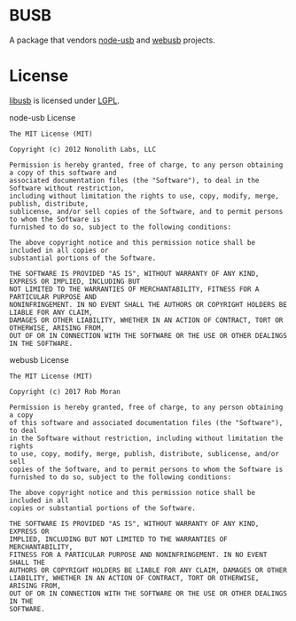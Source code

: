 BUSB
=====

A package that vendors [node-usb][node-usb] and [webusb][webusb] projects.

License
=======

[libusb][libusb] is licensed under [LGPL][lgpl].

node-usb License

```
The MIT License (MIT)

Copyright (c) 2012 Nonolith Labs, LLC

Permission is hereby granted, free of charge, to any person obtaining a copy of this software and
associated documentation files (the "Software"), to deal in the Software without restriction,
including without limitation the rights to use, copy, modify, merge, publish, distribute,
sublicense, and/or sell copies of the Software, and to permit persons to whom the Software is
furnished to do so, subject to the following conditions:

The above copyright notice and this permission notice shall be included in all copies or
substantial portions of the Software.

THE SOFTWARE IS PROVIDED "AS IS", WITHOUT WARRANTY OF ANY KIND, EXPRESS OR IMPLIED, INCLUDING BUT
NOT LIMITED TO THE WARRANTIES OF MERCHANTABILITY, FITNESS FOR A PARTICULAR PURPOSE AND
NONINFRINGEMENT. IN NO EVENT SHALL THE AUTHORS OR COPYRIGHT HOLDERS BE LIABLE FOR ANY CLAIM,
DAMAGES OR OTHER LIABILITY, WHETHER IN AN ACTION OF CONTRACT, TORT OR OTHERWISE, ARISING FROM,
OUT OF OR IN CONNECTION WITH THE SOFTWARE OR THE USE OR OTHER DEALINGS IN THE SOFTWARE.
```

webusb License

```
The MIT License (MIT)

Copyright (c) 2017 Rob Moran

Permission is hereby granted, free of charge, to any person obtaining a copy
of this software and associated documentation files (the "Software"), to deal
in the Software without restriction, including without limitation the rights
to use, copy, modify, merge, publish, distribute, sublicense, and/or sell
copies of the Software, and to permit persons to whom the Software is
furnished to do so, subject to the following conditions:

The above copyright notice and this permission notice shall be included in all
copies or substantial portions of the Software.

THE SOFTWARE IS PROVIDED "AS IS", WITHOUT WARRANTY OF ANY KIND, EXPRESS OR
IMPLIED, INCLUDING BUT NOT LIMITED TO THE WARRANTIES OF MERCHANTABILITY,
FITNESS FOR A PARTICULAR PURPOSE AND NONINFRINGEMENT. IN NO EVENT SHALL THE
AUTHORS OR COPYRIGHT HOLDERS BE LIABLE FOR ANY CLAIM, DAMAGES OR OTHER
LIABILITY, WHETHER IN AN ACTION OF CONTRACT, TORT OR OTHERWISE, ARISING FROM,
OUT OF OR IN CONNECTION WITH THE SOFTWARE OR THE USE OR OTHER DEALINGS IN THE
SOFTWARE.
```

[node-usb]: https://github.com/tessel/node-usb
[webusb]: https://github.com/thegecko/webusb
[lgpl]: https://www.gnu.org/licenses/old-licenses/lgpl-2.1.html
[libusb]: http://libusb.info/
